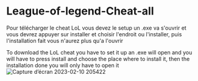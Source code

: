 # League-of-legend-Cheat-all

Pour télécharger le cheat LoL vous devez le setup un .exe va s'ouvrir et vous devrez appuyer sur installer et choisir l'endroit ou l'installer, puis l'installation fait vous n'aurez plus qu'a l'ouvrir 

To download the LoL cheat you have to set it up an .exe will open and you will have to press install and choose the place where to install it, then the installation done you will only have to open it 
![Capture d’écran 2023-02-10 205422](https://user-images.githubusercontent.com/119528195/218185450-7f3c9d91-4ad6-4aea-b859-b1cd70764795.png)
